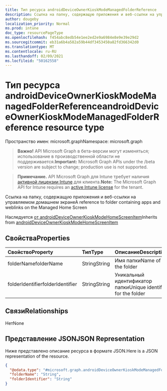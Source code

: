 ```yaml
---
title: Тип ресурса androidDeviceOwnerKioskModeManagedFolderReference
description: Ссылка на папку, содержащую приложения и веб-ссылки на управляемом домашнем экране
author: dougeby
localization_priority: Normal
ms.prod: intune
doc_type: resourcePageType
ms.openlocfilehash: f454abc8edb54e1ee2ed2e9a6984e8e9e39e29d2
ms.sourcegitcommit: eb31a6b4a582a59b44df3453450a82fd366342d0
ms.translationtype: MT
ms.contentlocale: ru-RU
ms.lasthandoff: 02/09/2021
ms.locfileid: "50162558"
---
```

# <a name="androiddeviceownerkioskmodemanagedfolderreference-resource-type"></a><span data-ttu-id="8f8b1-103">Тип ресурса androidDeviceOwnerKioskModeManagedFolderReference</span><span class="sxs-lookup"><span data-stu-id="8f8b1-103">androidDeviceOwnerKioskModeManagedFolderReference resource type</span></span>

<span data-ttu-id="8f8b1-104">Пространство имен: microsoft.graph</span><span class="sxs-lookup"><span data-stu-id="8f8b1-104">Namespace: microsoft.graph</span></span>

> <span data-ttu-id="8f8b1-105">**Важно!** API Microsoft Graph в бета-версии могут изменяться; использование в производственной области не поддерживается.</span><span class="sxs-lookup"><span data-stu-id="8f8b1-105">**Important:** Microsoft Graph APIs under the /beta version are subject to change; production use is not supported.</span></span>

> <span data-ttu-id="8f8b1-106">**Примечание.** API Microsoft Graph для Intune требует наличия [активной лицензии Intune](https://go.microsoft.com/fwlink/?linkid=839381) для клиента.</span><span class="sxs-lookup"><span data-stu-id="8f8b1-106">**Note:** The Microsoft Graph API for Intune requires an [active Intune license](https://go.microsoft.com/fwlink/?linkid=839381) for the tenant.</span></span>

<span data-ttu-id="8f8b1-107">Ссылка на папку, содержащую приложения и веб-ссылки на управляемом домашнем экране</span><span class="sxs-lookup"><span data-stu-id="8f8b1-107">A reference to folder containing apps and weblinks on the Managed Home Screen</span></span>


<span data-ttu-id="8f8b1-108">Наследуется [от androidDeviceOwnerKioskModeHomeScreenItem](../resources/intune-deviceconfig-androiddeviceownerkioskmodehomescreenitem.md)</span><span class="sxs-lookup"><span data-stu-id="8f8b1-108">Inherits from [androidDeviceOwnerKioskModeHomeScreenItem](../resources/intune-deviceconfig-androiddeviceownerkioskmodehomescreenitem.md)</span></span>

## <a name="properties"></a><span data-ttu-id="8f8b1-109">Свойства</span><span class="sxs-lookup"><span data-stu-id="8f8b1-109">Properties</span></span>
|<span data-ttu-id="8f8b1-110">Свойство</span><span class="sxs-lookup"><span data-stu-id="8f8b1-110">Property</span></span>|<span data-ttu-id="8f8b1-111">Тип</span><span class="sxs-lookup"><span data-stu-id="8f8b1-111">Type</span></span>|<span data-ttu-id="8f8b1-112">Описание</span><span class="sxs-lookup"><span data-stu-id="8f8b1-112">Description</span></span>|
|:---|:---|:---|
|<span data-ttu-id="8f8b1-113">folderName</span><span class="sxs-lookup"><span data-stu-id="8f8b1-113">folderName</span></span>|<span data-ttu-id="8f8b1-114">String</span><span class="sxs-lookup"><span data-stu-id="8f8b1-114">String</span></span>|<span data-ttu-id="8f8b1-115">Имя папки</span><span class="sxs-lookup"><span data-stu-id="8f8b1-115">Name of the folder</span></span>|
|<span data-ttu-id="8f8b1-116">folderIdentifier</span><span class="sxs-lookup"><span data-stu-id="8f8b1-116">folderIdentifier</span></span>|<span data-ttu-id="8f8b1-117">String</span><span class="sxs-lookup"><span data-stu-id="8f8b1-117">String</span></span>|<span data-ttu-id="8f8b1-118">Уникальный идентификатор папки</span><span class="sxs-lookup"><span data-stu-id="8f8b1-118">Unique identifier for the folder</span></span>|

## <a name="relationships"></a><span data-ttu-id="8f8b1-119">Связи</span><span class="sxs-lookup"><span data-stu-id="8f8b1-119">Relationships</span></span>
<span data-ttu-id="8f8b1-120">Нет</span><span class="sxs-lookup"><span data-stu-id="8f8b1-120">None</span></span>

## <a name="json-representation"></a><span data-ttu-id="8f8b1-121">Представление JSON</span><span class="sxs-lookup"><span data-stu-id="8f8b1-121">JSON Representation</span></span>
<span data-ttu-id="8f8b1-122">Ниже представлено описание ресурса в формате JSON.</span><span class="sxs-lookup"><span data-stu-id="8f8b1-122">Here is a JSON representation of the resource.</span></span>
<!-- {
  "blockType": "resource",
  "@odata.type": "microsoft.graph.androidDeviceOwnerKioskModeManagedFolderReference"
}
-->
``` json
{
  "@odata.type": "#microsoft.graph.androidDeviceOwnerKioskModeManagedFolderReference",
  "folderName": "String",
  "folderIdentifier": "String"
}
```




